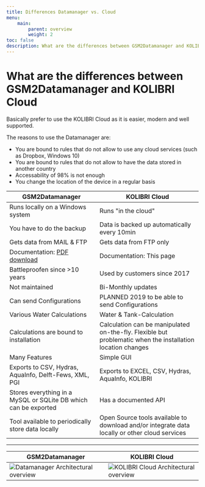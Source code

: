 ```yaml
---
title: Differences Datamanager vs. Cloud
menu:
    main:
        parent: overview
        weight: 2
toc: false
description: What are the differences between GSM2Datamanager and KOLIBRI Cloud
---
```


# What are the differences between GSM2Datamanager and KOLIBRI Cloud

Basically prefer to use the KOLIBRI Cloud as it is easier, modern and well supported.

The reasons to use the Datamanager are:

- You are bound to rules that do not allow to use any cloud services (such as Dropbox, Windows 10)
- You are bound to rules that do not allow to have the data stored in another country
- Accessability of 98% is not enough
- You change the location of the device in a regular basis


GSM2Datamanager    | KOLIBRI Cloud 
--------|------
| Runs locally on a Windows system    | Runs "in the cloud"  | 
| You have to do the backup | Data is backed up automatically every 10min  | 
| Gets data from MAIL & FTP | Gets data from FTP only |
| Documentation: [PDF download](http://www.keller-druck2.ch/swupdate/InstallerGSM2Datamanager/manual/MAN_Datamanager_EN_en.pdf)| Documentation: This page | 
| Battleproofen since >10 years      | Used by customers since 2017 | 
| Not maintained  | Bi-Monthly updates | 
| Can send Configurations| PLANNED 2019 to be able to send Configurations|
| Various Water Calculations | Water & Tank-Calculation | 
| Calculations are bound to installation | Calculation can be manipulated on-the-fly. Flexible but problematic when the installation location changes | 
| Many Features | Simple GUI | 
| Exports to CSV, Hydras, AquaInfo, Delft-Fews, XML, PGI | Exports to EXCEL, CSV, Hydras, AquaInfo, KOLIBRI | 
| Stores everything in a MySQL or SQLite DB which can be exported | Has a documented API|
| Tool available to periodically store data locally | Open Source tools available to download and/or integrate data locally or other cloud services| 

---

GSM2Datamanager    | KOLIBRI Cloud 
--------|------
|![Datamanager Architectural overview](/cloud-interfaces/img/DataManagerOverview.png "Architectural overview Datamanager")|![KOLIBRI Cloud Architectural overview](/cloud-interfaces/img/KellerCloud_Architecture.png  "Architectural overview KOLIBRI Cloud")|